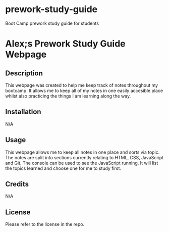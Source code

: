 # prework-study-guide
Boot Camp prework study guide for students
# Alex;s Prework Study Guide Webpage

## Description

This webpage was created to help me keep track of notes throughout my bootcamp. 
It allows me to keep all of my notes in one easily accesible place whilst also practicing the things I am learning along the way.


## Installation

N/A

## Usage

This webpage allows me to keep all notes in one place and sorts via topic. The notes are split into sections currently relating to HTML, CSS, JavaScript and Git. The console can be used to see the JavaScript running. It will list the topics learned and choose one for me to study first.

## Credits

N/A

## License

Please refer to the license in the repo.
